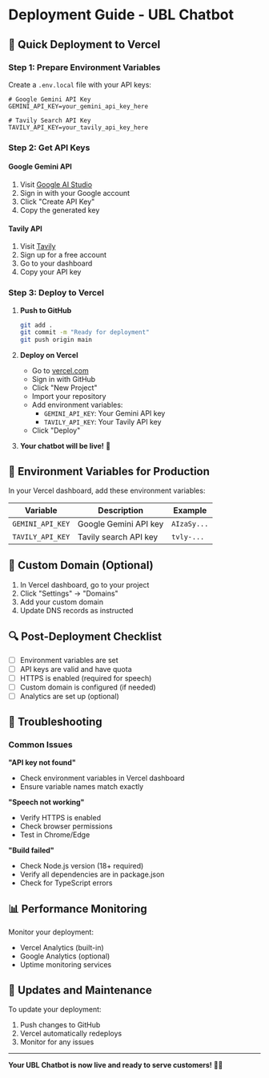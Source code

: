 # Deployment Guide - UBL Chatbot

## 🚀 Quick Deployment to Vercel

### Step 1: Prepare Environment Variables

Create a `.env.local` file with your API keys:

```env
# Google Gemini API Key
GEMINI_API_KEY=your_gemini_api_key_here

# Tavily Search API Key
TAVILY_API_KEY=your_tavily_api_key_here
```

### Step 2: Get API Keys

#### Google Gemini API
1. Visit [Google AI Studio](https://makersuite.google.com/app/apikey)
2. Sign in with your Google account
3. Click "Create API Key"
4. Copy the generated key

#### Tavily API
1. Visit [Tavily](https://tavily.com/)
2. Sign up for a free account
3. Go to your dashboard
4. Copy your API key

### Step 3: Deploy to Vercel

1. **Push to GitHub**
   ```bash
   git add .
   git commit -m "Ready for deployment"
   git push origin main
   ```

2. **Deploy on Vercel**
   - Go to [vercel.com](https://vercel.com)
   - Sign in with GitHub
   - Click "New Project"
   - Import your repository
   - Add environment variables:
     - `GEMINI_API_KEY`: Your Gemini API key
     - `TAVILY_API_KEY`: Your Tavily API key
   - Click "Deploy"

3. **Your chatbot will be live!** 🎉

## 🔧 Environment Variables for Production

In your Vercel dashboard, add these environment variables:

| Variable | Description | Example |
|----------|-------------|---------|
| `GEMINI_API_KEY` | Google Gemini API key | `AIzaSy...` |
| `TAVILY_API_KEY` | Tavily search API key | `tvly-...` |

## 📱 Custom Domain (Optional)

1. In Vercel dashboard, go to your project
2. Click "Settings" → "Domains"
3. Add your custom domain
4. Update DNS records as instructed

## 🔍 Post-Deployment Checklist

- [ ] Environment variables are set
- [ ] API keys are valid and have quota
- [ ] HTTPS is enabled (required for speech)
- [ ] Custom domain is configured (if needed)
- [ ] Analytics are set up (optional)

## 🚨 Troubleshooting

### Common Issues

**"API key not found"**
- Check environment variables in Vercel dashboard
- Ensure variable names match exactly

**"Speech not working"**
- Verify HTTPS is enabled
- Check browser permissions
- Test in Chrome/Edge

**"Build failed"**
- Check Node.js version (18+ required)
- Verify all dependencies are in package.json
- Check for TypeScript errors

## 📊 Performance Monitoring

Monitor your deployment:
- Vercel Analytics (built-in)
- Google Analytics (optional)
- Uptime monitoring services

## 🔄 Updates and Maintenance

To update your deployment:
1. Push changes to GitHub
2. Vercel automatically redeploys
3. Monitor for any issues

---

**Your UBL Chatbot is now live and ready to serve customers! 🏦✨**
